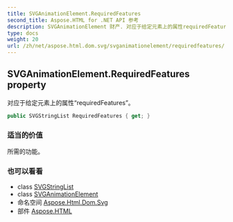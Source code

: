 ```yaml
---
title: SVGAnimationElement.RequiredFeatures
second_title: Aspose.HTML for .NET API 参考
description: SVGAnimationElement 财产. 对应于给定元素上的属性requiredFeatures
type: docs
weight: 20
url: /zh/net/aspose.html.dom.svg/svganimationelement/requiredfeatures/
---
```

## SVGAnimationElement.RequiredFeatures property

对应于给定元素上的属性“requiredFeatures”。

```csharp
public SVGStringList RequiredFeatures { get; }
```

### 适当的价值

所需的功能。

### 也可以看看

* class [SVGStringList](../../../aspose.html.dom.svg.datatypes/svgstringlist/)
* class [SVGAnimationElement](../)
* 命名空间 [Aspose.Html.Dom.Svg](../../svganimationelement/)
* 部件 [Aspose.HTML](../../../)


